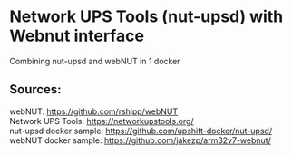 # Network UPS Tools (nut-upsd) with Webnut interface
Combining nut-upsd and webNUT in 1 docker

## Sources:
webNUT: https://github.com/rshipp/webNUT<br/>
Network UPS Tools: https://networkupstools.org/<br/>
nut-upsd docker sample: https://github.com/upshift-docker/nut-upsd/<br/>
webNUT docker sample: https://github.com/jakezp/arm32v7-webnut/<br/>
